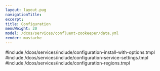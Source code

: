 ```yaml
---
layout: layout.pug
navigationTitle:
excerpt:
title: Configuration
menuWeight: 20
model: /dcos/services/confluent-zookeeper/data.yml
render: mustache
---
```


#include /dcos/services/include/configuration-install-with-options.tmpl
#include /dcos/services/include/configuration-service-settings.tmpl
#include /dcos/services/include/configuration-regions.tmpl

